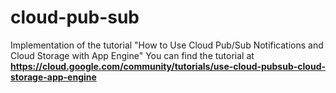# cloud-pub-sub
Implementation of the tutorial "How to Use Cloud Pub/Sub Notifications and Cloud Storage with App Engine"
You can find the tutorial at **https://cloud.google.com/community/tutorials/use-cloud-pubsub-cloud-storage-app-engine**

